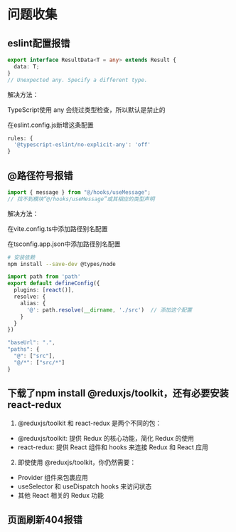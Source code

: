 # 问题收集

## eslint配置报错
```typescript
export interface ResultData<T = any> extends Result {
  data: T;
}
// Unexpected any. Specify a different type.
```
解决方法：

TypeScript使用 any 会绕过类型检查，所以默认是禁止的

在eslint.config.js新增这条配置
```javascript
rules: {
  '@typescript-eslint/no-explicit-any': 'off'
}
```

## @路径符号报错

```javascript
import { message } from "@/hooks/useMessage";
// 找不到模块“@/hooks/useMessage”或其相应的类型声明
```
解决方法：

在vite.config.ts中添加路径别名配置

在tsconfig.app.json中添加路径别名配置

```bash
# 安装依赖
npm install --save-dev @types/node
```

```typescript
import path from 'path'
export default defineConfig({
  plugins: [react()],
  resolve: {
    alias: {
      '@': path.resolve(__dirname, './src')  // 添加这个配置
    }
  }
})
```

```js
"baseUrl": ".",
"paths": {
  "@": ["src"],
  "@/*": ["src/*"]
}
```

## 下载了npm install @reduxjs/toolkit，还有必要安装react-redux

1. @reduxjs/toolkit 和 react-redux 是两个不同的包：
 - @reduxjs/toolkit: 提供 Redux 的核心功能，简化 Redux 的使用
 - react-redux: 提供 React 组件和 hooks 来连接 Redux 和 React 应用
2. 即使使用 @reduxjs/toolkit，你仍然需要：
 - Provider 组件来包裹应用
 - useSelector 和 useDispatch hooks 来访问状态
 - 其他 React 相关的 Redux 功能

 ## 页面刷新404报错

 